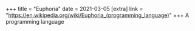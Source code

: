 +++
title = "Euphoria"
date = 2021-03-05
[extra]
link = "https://en.wikipedia.org/wiki/Euphoria_(programming_language)"
+++
A programming language

